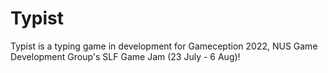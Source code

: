 # Typist

Typist is a typing game in development for Gameception 2022, NUS Game Development Group's SLF Game Jam (23 July - 6 Aug)!
